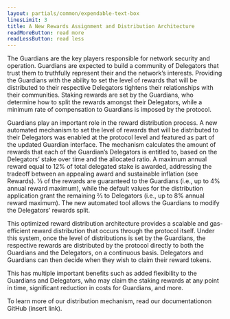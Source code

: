 ```yaml
---
layout: partials/common/expendable-text-box
linesLimit: 3
title: A New Rewards Assignment and Distribution Architecture
readMoreButton: read more
readLessButton: read less
---
```


The Guardians are the key players responsible for network security and operation. Guardians are expected to build a community of Delegators that trust them to truthfully represent their and the network’s interests. Providing the Guardians with the ability to set the level of rewards that will be distributed to their respective Delegators tightens their relationships with their communities. Staking rewards are set by the Guardians, who determine how to split the rewards amongst their Delegators, while a minimum rate of compensation to Guardians is imposed by the protocol.

Guardians play an important role in the reward distribution process. A new automated mechanism to set the level of rewards that will be distributed to their Delegators was enabled at the protocol level and featured as part of the updated Guardian interface. The mechanism calculates the amount of rewards that each of the Guardian’s Delegators is entitled to, based on the Delegators’ stake over time and the allocated ratio. A maximum annual reward equal to 12% of total delegated stake is awarded, addressing the tradeoff between an appealing award and sustainable inflation (see Rewards). 1⁄3 of the rewards are guaranteed to the Guardians (i.e., up to 4% annual reward maximum), while the default values for the distribution application grant the remaining 2⁄3 to Delegators (i.e., up to 8% annual reward maximum). The new automated tool allows the Guardians to modify the Delegators’ rewards split.

This optimized reward distribution architecture provides a scalable and gas-efficient reward distribution that occurs through the protocol itself. Under this system, once the level of distributions is set by the Guardians, the respective rewards are distributed by the protocol directly to both the Guardians and the Delegators, on a continuous basis. Delegators and Guardians can then decide when they wish to claim their reward tokens.

This has multiple important benefits such as added flexibility to the Guardians and Delegators, who may claim the staking rewards at any point in time, significant reduction in costs for Guardians, and more.

To learn more of our distribution mechanism, read our documentation​ on GitHub (insert link).
